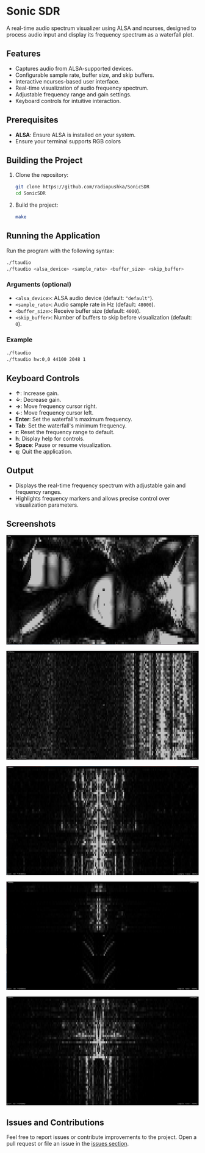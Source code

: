 
# Sonic SDR

A real-time audio spectrum visualizer using ALSA and ncurses, designed to process audio input and display its frequency spectrum as a waterfall plot.

## Features

- Captures audio from ALSA-supported devices.
- Configurable sample rate, buffer size, and skip buffers.
- Interactive ncurses-based user interface.
- Real-time visualization of audio frequency spectrum.
- Adjustable frequency range and gain settings.
- Keyboard controls for intuitive interaction.

## Prerequisites

- **ALSA**: Ensure ALSA is installed on your system.
- Ensure your terminal supports RGB colors

## Building the Project

1. Clone the repository:

   ```bash
   git clone https://github.com/radiopushka/SonicSDR
   cd SonicSDR
   ```

2. Build the project:

   ```bash
   make
   ```

## Running the Application

Run the program with the following syntax:

```bash
./ftaudio
./ftaudio <alsa_device> <sample_rate> <buffer_size> <skip_buffer>
```

### Arguments (optional)

- `<alsa_device>`: ALSA audio device (default: `"default"`).
- `<sample_rate>`: Audio sample rate in Hz (default: `48000`).
- `<buffer_size>`: Receive buffer size (default: `4000`).
- `<skip_buffer>`: Number of buffers to skip before visualization (default: `0`).

### Example

```bash
./ftaudio
./ftaudio hw:0,0 44100 2048 1
```

## Keyboard Controls

- **↑**: Increase gain.
- **↓**: Decrease gain.
- **→**: Move frequency cursor right.
- **←**: Move frequency cursor left.
- **Enter**: Set the waterfall's maximum frequency.
- **Tab**: Set the waterfall's minimum frequency.
- **r**: Reset the frequency range to default.
- **h**: Display help for controls.
- **Space**: Pause or resume visualization.
- **q**: Quit the application.

## Output

- Displays the real-time frequency spectrum with adjustable gain and frequency ranges.
- Highlights frequency markers and allows precise control over visualization parameters.

## Screenshots

![image on sdr](https://github.com/radiopushka/SonicSDR/blob/main/Screenshots/2025-01-01_23-01.png)

![digital ultrasonic signal](https://github.com/radiopushka/SonicSDR/blob/main/Screenshots/2025-01-01_23-07.png)

![music in DSB](https://github.com/radiopushka/SonicSDR/blob/main/Screenshots/2025-01-01_23-12.png)

![music in DSB](https://github.com/radiopushka/SonicSDR/blob/main/Screenshots/2025-01-01_23-14.png)

![music in DSB](https://github.com/radiopushka/SonicSDR/blob/main/Screenshots/2025-01-01_23-16.png)

## Issues and Contributions

Feel free to report issues or contribute improvements to the project. Open a pull request or file an issue in the [issues section](https://github.com/radiopushka/SonicSDR/issues).
